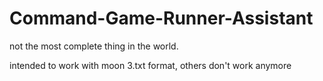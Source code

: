 # Command-Game-Runner-Assistant
not the most complete thing in the world. 

intended to work with moon 3.txt format, others don't work anymore
